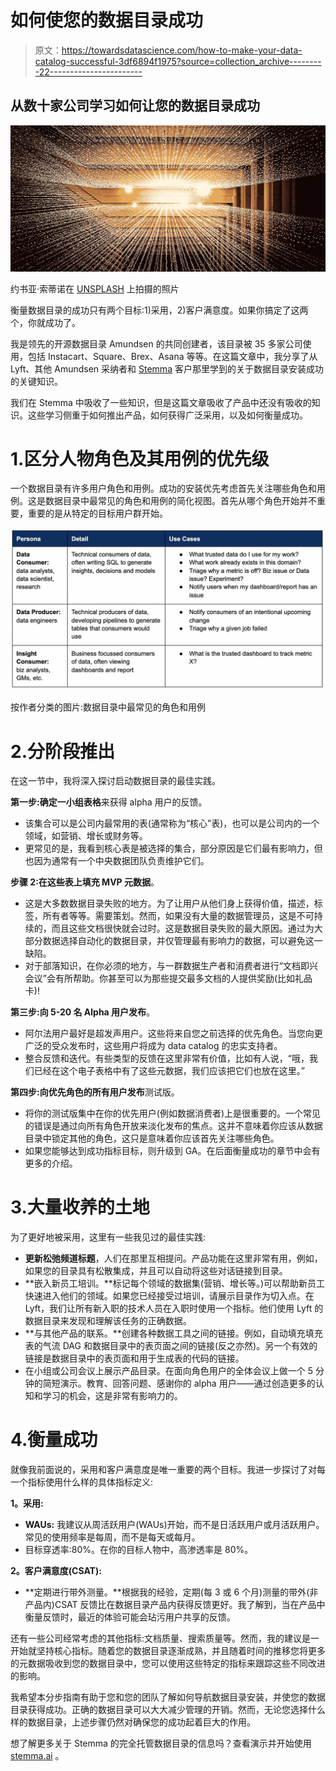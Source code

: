 # 如何使您的数据目录成功

> 原文：<https://towardsdatascience.com/how-to-make-your-data-catalog-successful-3df6894f1975?source=collection_archive---------22----------------------->

## 从数十家公司学习如何让您的数据目录成功

![](img/39238cb6d09765e0e2666d9df7cf6f6d.png)

约书亚·索蒂诺在 [UNSPLASH](http://unsplash.com) 上拍摄的照片

衡量数据目录的成功只有两个目标:1)采用，2)客户满意度。如果你搞定了这两个，你就成功了。

我是领先的开源数据目录 Amundsen 的共同创建者，该目录被 35 多家公司使用，包括 Instacart、Square、Brex、Asana 等等。在这篇文章中，我分享了从 Lyft、其他 Amundsen 采纳者和 [Stemma](http://stemma.ai/) 客户那里学到的关于数据目录安装成功的关键知识。

我们在 Stemma 中吸收了一些知识，但是这篇文章吸收了产品中还没有吸收的知识。这些学习侧重于如何推出产品，如何获得广泛采用，以及如何衡量成功。

# 1.区分人物角色及其用例的优先级

一个数据目录有许多用户角色和用例。成功的安装优先考虑首先关注哪些角色和用例。这是数据目录中最常见的角色和用例的简化视图。首先从哪个角色开始并不重要，重要的是从特定的目标用户群开始。

![](img/73baa5ce33bb5e90b16b3d608c604f58.png)

按作者分类的图片:数据目录中最常见的角色和用例

# 2.分阶段推出

在这一节中，我将深入探讨启动数据目录的最佳实践。

**第一步:确定一小组表格**来获得 alpha 用户的反馈。

*   该集合可以是公司内最常用的表(通常称为“核心”表)，也可以是公司内的一个领域，如营销、增长或财务等。
*   更常见的是，我看到核心表是被选择的集合，部分原因是它们最有影响力，但也因为通常有一个中央数据团队负责维护它们。

**步骤 2:在这些表上填充 MVP 元数据**。

*   这是大多数数据目录失败的地方。为了让用户从他们身上获得价值，描述，标签，所有者等等。需要策划。然而，如果没有大量的数据管理员，这是不可持续的，而且这些文档很快就会过时。这是数据目录失败的最大原因。通过为大部分数据选择自动化的数据目录，并仅管理最有影响力的数据，可以避免这一缺陷。
*   对于部落知识，在你必须的地方，与一群数据生产者和消费者进行“文档即兴会议”会有所帮助。你甚至可以为那些提交最多文档的人提供奖励(比如礼品卡)!

**第三步:向 5-20 名 Alpha 用户发布**。

*   阿尔法用户最好是超发声用户。这些将来自您之前选择的优先角色。当您向更广泛的受众发布时，这些用户将成为 data catalog 的忠实支持者。
*   整合反馈和迭代。有些类型的反馈在这里非常有价值，比如有人说，“哦，我们已经在这个电子表格中有了这些元数据，我们应该把它们也放在这里。”

**第四步:向优先角色的所有用户发布**测试版。

*   将你的测试版集中在你的优先用户(例如数据消费者)上是很重要的。一个常见的错误是通过向所有角色开放来淡化发布的焦点。这并不意味着你应该从数据目录中锁定其他的角色，这只是意味着你应该首先关注哪些角色。
*   如果您能够达到成功指标目标，则升级到 GA。在后面衡量成功的章节中会有更多的介绍。

# 3.大量收养的土地

为了更好地被采用，这里有一些我见过的最佳实践:

*   **更新松弛频道标题**，人们在那里互相提问。产品功能在这里非常有用，例如，如果您的目录具有松散集成，并且可以自动将这些对话链接到目录。
*   **嵌入新员工培训。**标记每个领域的数据集(营销、增长等。)可以帮助新员工快速进入他们的领域。如果您已经接受过培训，请展示目录作为切入点。在 Lyft，我们让所有新入职的技术人员在入职时使用一个指标。他们使用 Lyft 的数据目录来发现和理解该任务的正确数据。
*   **与其他产品的联系。**创建各种数据工具之间的链接。例如，自动填充填充表的气流 DAG 和数据目录中的表页面之间的链接(反之亦然)。另一个有效的链接是数据目录中的表页面和用于生成表的代码的链接。
*   在小组或公司会议上展示产品目录。在面向角色用户的全体会议上做一个 5 分钟的简短演示。教育、回答问题、感谢你的 alpha 用户——通过创造更多的认知和学习的机会，这是非常有影响力的。

# 4.衡量成功

就像我前面说的，采用和客户满意度是唯一重要的两个目标。我进一步探讨了对每一个指标使用什么样的具体指标定义:

**1。采用:**

*   **WAUs:** 我建议从周活跃用户(WAUs)开始，而不是日活跃用户或月活跃用户。常见的使用频率是每周，而不是每天或每月。 **‍**
*   目标穿透率:80%。在你的目标人物中，高渗透率是 80%。

**2。客户满意度(CSAT):**

*   **定期进行带外测量。**根据我的经验，定期(每 3 或 6 个月)测量的带外(非产品内)CSAT 反馈比在数据目录产品内获得反馈更好。我了解到，当在产品中衡量反馈时，最近的体验可能会玷污用户共享的反馈。

还有一些公司经常考虑的其他指标:文档质量、搜索质量等。然而，我的建议是一开始就坚持核心指标。随着您的数据目录逐渐成熟，并且随着时间的推移您将更多的元数据吸收到您的数据目录中，您可以使用这些特定的指标来跟踪这些不同改进的影响。

我希望本分步指南有助于您和您的团队了解如何导航数据目录安装，并使您的数据目录获得成功。正确的数据目录可以大大减少管理的开销。然而，无论您选择什么样的数据目录，上述步骤仍然对确保您的成功起着巨大的作用。

想了解更多关于 Stemma 的完全托管数据目录的信息吗？查看演示并开始使用 [stemma.ai](http://stemma.ai) 。